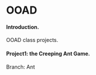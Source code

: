 # OOAD
     
#### Introduction.    
OOAD class projects. 
     
#### Project1: the Creeping Ant Game.     
Branch: Ant
